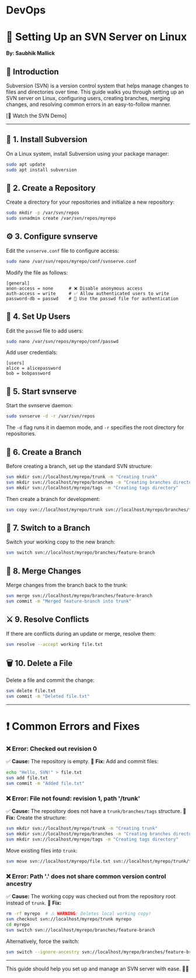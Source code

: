 # DevOps
# 🚀 Setting Up an SVN Server on Linux

**By: Saubhik Mallick**

## 📌 Introduction
Subversion (SVN) is a version control system that helps manage changes to files and directories over time. This guide walks you through setting up an SVN server on Linux, configuring users, creating branches, merging changes, and resolving common errors in an easy-to-follow manner.

[🎥 Watch the SVN Demo] 

---

## 🔧 1. Install Subversion
On a Linux system, install Subversion using your package manager:
```bash
sudo apt update
sudo apt install subversion
```

## 📂 2. Create a Repository
Create a directory for your repositories and initialize a new repository:
```bash
sudo mkdir -p /var/svn/repos
sudo svnadmin create /var/svn/repos/myrepo
```

## ⚙️ 3. Configure svnserve
Edit the `svnserve.conf` file to configure access:
```bash
sudo nano /var/svn/repos/myrepo/conf/svnserve.conf
```
Modify the file as follows:
```
[general]
anon-access = none      # ❌ Disable anonymous access
auth-access = write     # ✅ Allow authenticated users to write
password-db = passwd    # 🔑 Use the passwd file for authentication
```

## 👤 4. Set Up Users
Edit the `passwd` file to add users:
```bash
sudo nano /var/svn/repos/myrepo/conf/passwd
```
Add user credentials:
```
[users]
alice = alicepassword
bob = bobpassword
```

## 🚀 5. Start svnserve
Start the svnserve daemon:
```bash
sudo svnserve -d -r /var/svn/repos
```
The `-d` flag runs it in daemon mode, and `-r` specifies the root directory for repositories.

## 🌿 6. Create a Branch
Before creating a branch, set up the standard SVN structure:
```bash
svn mkdir svn://localhost/myrepo/trunk -m "Creating trunk"
svn mkdir svn://localhost/myrepo/branches -m "Creating branches directory"
svn mkdir svn://localhost/myrepo/tags -m "Creating tags directory"
```
Then create a branch for development:
```bash
svn copy svn://localhost/myrepo/trunk svn://localhost/myrepo/branches/feature-branch -m "Creating feature branch"
```

## 🔀 7. Switch to a Branch
Switch your working copy to the new branch:
```bash
svn switch svn://localhost/myrepo/branches/feature-branch
```

## 🔄 8. Merge Changes
Merge changes from the branch back to the trunk:
```bash
svn merge svn://localhost/myrepo/branches/feature-branch
svn commit -m "Merged feature-branch into trunk"
```

## ⚔️ 9. Resolve Conflicts
If there are conflicts during an update or merge, resolve them:
```bash
svn resolve --accept working file.txt
```

## 🗑️ 10. Delete a File
Delete a file and commit the change:
```bash
svn delete file.txt
svn commit -m "Deleted file.txt"
```

---

# ❗ Common Errors and Fixes

### ❌ **Error: Checked out revision 0**
✅ **Cause:** The repository is empty.
🔧 **Fix:** Add and commit files:
```bash
echo "Hello, SVN!" > file.txt
svn add file.txt
svn commit -m "Added file.txt"
```

### ❌ **Error: File not found: revision 1, path '/trunk'**
✅ **Cause:** The repository does not have a `trunk/branches/tags` structure.
🔧 **Fix:** Create the structure:
```bash
svn mkdir svn://localhost/myrepo/trunk -m "Creating trunk"
svn mkdir svn://localhost/myrepo/branches -m "Creating branches directory"
svn mkdir svn://localhost/myrepo/tags -m "Creating tags directory"
```
Move existing files into `trunk`:
```bash
svn move svn://localhost/myrepo/file.txt svn://localhost/myrepo/trunk/file.txt -m "Moving file.txt to trunk"
```

### ❌ **Error: Path '.' does not share common version control ancestry**
✅ **Cause:** The working copy was checked out from the repository root instead of `trunk`.
🔧 **Fix:**
```bash
rm -rf myrepo  # ⚠️ WARNING: Deletes local working copy!
svn checkout svn://localhost/myrepo/trunk myrepo
cd myrepo
svn switch svn://localhost/myrepo/branches/feature-branch
```
Alternatively, force the switch:
```bash
svn switch --ignore-ancestry svn://localhost/myrepo/branches/feature-branch
```

---

This guide should help you set up and manage an SVN server with ease. 🚀🎉
